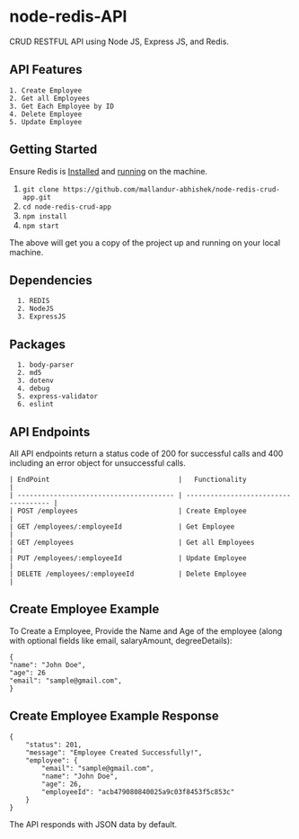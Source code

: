# node-redis-API
CRUD RESTFUL API using Node JS, Express JS, and Redis.


## API Features
```
1. Create Employee
2. Get all Employees
3. Get Each Employee by ID
4. Delete Employee
5. Update Employee
```

## Getting Started

Ensure Redis is [Installed](https://redis.io/docs/getting-started/installation/) and [running](https://redis.io/docs/getting-started/) on the machine.

  1. `git clone https://github.com/mallandur-abhishek/node-redis-crud-app.git`
  2. `cd node-redis-crud-app`
  3. `npm install`
  4. `npm start`

The above will get you a copy of the project up and running on your local machine.

## Dependencies
```
  1. REDIS
  2. NodeJS
  3. ExpressJS
```

## Packages
```
  1. body-parser
  2. md5
  3. dotenv
  4. debug
  5. express-validator
  6. eslint
```

## API Endpoints

All API endpoints return a status code of 200 for successful calls and 400 including an error object for unsuccessful calls.

```
| EndPoint                                |   Functionality                      |
| --------------------------------------- | ------------------------------------ |
| POST /employees                         | Create Employee                      |
| GET /employees/:employeeId              | Get Employee                         |
| GET /employees                          | Get all Employees                    |
| PUT /employees/:employeeId              | Update Employee                      |
| DELETE /employees/:employeeId           | Delete Employee                      |
```

## Create Employee Example

To Create a Employee, Provide the Name and Age of the employee (along with optional fields like email, salaryAmount, degreeDetails):
```
{
"name": "John Doe",
"age": 26
"email": "sample@gmail.com",
}
```
## Create Employee Example Response
```
{
    "status": 201,
    "message": "Employee Created Successfully!",
    "employee": {
        "email": "sample@gmail.com",
        "name": "John Doe",
        "age": 26,
        "employeeId": "acb479080840025a9c03f8453f5c853c"
    }
}
```


The API responds with JSON data by default.

